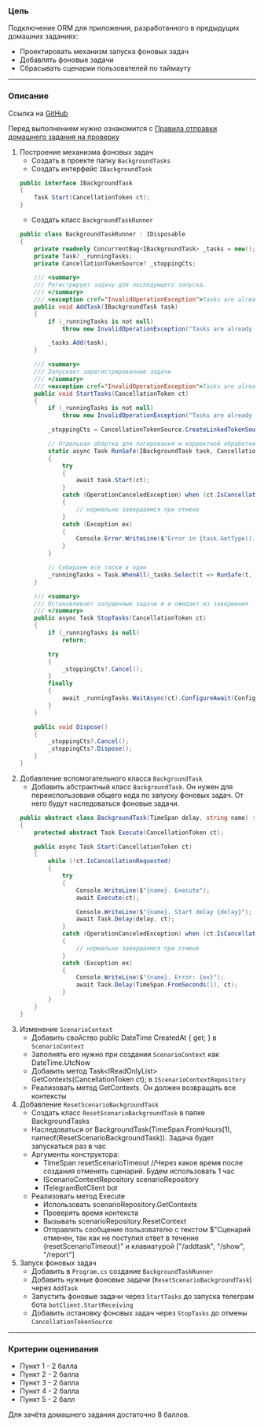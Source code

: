 ### Цель
    
Подключение ORM для приложения, разработанного в предыдущих домашних заданиях:

- Проектировать механизм запуска фоновых задач
- Добавлять фоновые задачи
- Сбрасывать сценарии пользователей по таймауту

---

### Описание

Ссылка на [GitHub](https://github.com/OTUS-NET/C-Sharp-Basic/tree/main/Homeworks/15%20%D0%A4%D0%BE%D0%BD%D0%BE%D0%B2%D1%8B%D0%B5%20%D0%B7%D0%B0%D0%B4%D0%B0%D1%87%D0%B8)

Перед выполнением нужно ознакомится с [Правила отправки домашнего задания на проверку](https://github.com/OTUS-NET/C-Sharp-Basic/blob/main/Homeworks/README.md)

1. Построение механизма фоновых задач
    - Создать в проекте папку `BackgroundTasks`
    - Создать интерфейс `IBackgroundTask`
    ```csharp
    public interface IBackgroundTask
    {
        Task Start(CancellationToken ct);
    }
    ```
    - Создать класс `BackgroundTaskRunner`
    ```csharp
    public class BackgroundTaskRunner : IDisposable
    {
        private readonly ConcurrentBag<IBackgroundTask> _tasks = new();
        private Task? _runningTasks;
        private CancellationTokenSource? _stoppingCts;

        /// <summary>
        /// Регистрирует задачу для последующего запуска.
        /// </summary>
        /// <exception cref="InvalidOperationException">Tasks are already running</exception>
        public void AddTask(IBackgroundTask task)
        {
            if (_runningTasks is not null)
                throw new InvalidOperationException("Tasks are already running");

            _tasks.Add(task);
        }

        /// <summary>
        /// Запускает зарегистрированные задачи
        /// </summary>
        /// <exception cref="InvalidOperationException">Tasks are already running</exception>
        public void StartTasks(CancellationToken ct)
        {
            if (_runningTasks is not null)
                throw new InvalidOperationException("Tasks are already running");

            _stoppingCts = CancellationTokenSource.CreateLinkedTokenSource(ct);

            // Отдельная обёртка для логирования и корректной обработки отмены
            static async Task RunSafe(IBackgroundTask task, CancellationToken ct)
            {
                try
                {
                    await task.Start(ct);
                }
                catch (OperationCanceledException) when (ct.IsCancellationRequested)
                {
                    // нормально завершаемся при отмене
                }
                catch (Exception ex)
                {
                    Console.Error.WriteLine($"Error in {task.GetType().Name}: {ex}");
                }
            }

            // Собираем все таски в один
            _runningTasks = Task.WhenAll(_tasks.Select(t => RunSafe(t, _stoppingCts.Token)));
        }

        /// <summary>
        /// Останавливает запущенные задачи и и ожидает из завершения
        /// </summary>
        public async Task StopTasks(CancellationToken ct)
        {
            if (_runningTasks is null)
                return;

            try
            {
                _stoppingCts?.Cancel();
            }
            finally
            {
                await _runningTasks.WaitAsync(ct).ConfigureAwait(ConfigureAwaitOptions.SuppressThrowing);
            }
        }

        public void Dispose()
        {
            _stoppingCts?.Cancel();
            _stoppingCts?.Dispose();
        }
    }
    ```
2. Добавление вспомогательного класса `BackgroundTask`
    - Добавить абстрактный класс `BackgroundTask`. Он нужен для переиспользоваия общего кода по запуску фоновых задач. От него будут наследоваться фоновые задачи.
    ```csharp
    public abstract class BackgroundTask(TimeSpan delay, string name) : IBackgroundTask
    {
        protected abstract Task Execute(CancellationToken ct);

        public async Task Start(CancellationToken ct)
        {
            while (!ct.IsCancellationRequested)
            {
                try
                {
                    Console.WriteLine($"{name}. Execute");
                    await Execute(ct);

                    Console.WriteLine($"{name}. Start delay {delay}");
                    await Task.Delay(delay, ct);
                }
                catch (OperationCanceledException) when (ct.IsCancellationRequested)
                {
                    // нормально завершаемся при отмене
                }
                catch (Exception ex)
                {
                    Console.WriteLine($"{name}. Error: {ex}");
                    await Task.Delay(TimeSpan.FromSeconds(1), ct);
                }
            }
        }
    }
    ```
3. Изменение `ScenarioContext`
    - Добавить свойство public DateTime CreatedAt { get; } в `ScenarioContext`
    - Заполнять его нужно при создании `ScenarioContext` как DateTime.UtcNow
    - Добавить метод Task<IReadOnlyList<ScenarioContext>> GetContexts(CancellationToken ct); в `IScenarioContextRepository`
    - Реализовать метод GetContexts. Он должен возвращать все контексты
4. Добавление `ResetScenarioBackgroundTask`
    - Создать класс `ResetScenarioBackgroundTask` в папке BackgroundTasks
    - Наследоваться от BackgroundTask(TimeSpan.FromHours(1), nameof(ResetScenarioBackgroundTask)). Задача будет запускаться раз в час
    - Аргументы конструктора:
        - TimeSpan resetScenarioTimeout //Через какое время после создания отменять сценарий. Будем использовать 1 час
        - IScenarioContextRepository scenarioRepository
        - ITelegramBotClient bot
    - Реализовать метод Execute
        - Использовать scenarioRepository.GetContexts
        - Проверять время контекста
        - Вызывать scenarioRepository.ResetContext
        - Отправлять сообщение пользователю с текстом $"Сценарий отменен, так как не поступил ответ в течение {resetScenarioTimeout}" и клавиатурой ["/addtask", "/show", "/report"]
5. Запуск фоновых задач
    - Добавить в `Program.cs` создание `BackgroundTaskRunner`
    - Добавить нужные фоновые задачи (`ResetScenarioBackgroundTask`) через `AddTask`
    - Запустить фоновые задачи через `StartTasks` до запуска телеграм бота `botClient.StartReceiving`
    - Добавить остановку фоновых задач через `StopTasks` до отмены `CancellationTokenSource`
---

### Критерии оценивания

- Пункт 1 - 2 балла
- Пункт 2 - 2 балла
- Пункт 3 - 2 балла
- Пункт 4 - 2 балла
- Пункт 5 - 2 балл

Для зачёта домашнего задания достаточно 8 баллов.
